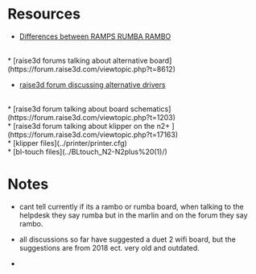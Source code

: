 # Resources


* [Differences between RAMPS RUMBA RAMBO](https://hackaday.com/2013/09/06/3d-printering-electronics-boards/)
<br>
* [raise3d forums talking about alternative board](https://forum.raise3d.com/viewtopic.php?t=8612)
<br>

* [raise3d forum discussing alternative drivers](https://forum.raise3d.com/viewtopic.php?t=634)
<br>
* [raise3d forum talking about board schematics](https://forum.raise3d.com/viewtopic.php?t=1203)
<br>
* [raise3d forum talking about klipper on the n2+ ](https://forum.raise3d.com/viewtopic.php?t=17163)
<br>
* [klipper files](../printer/printer.cfg)
<br>
* [bl-touch files](../BLtouch_N2-N2plus%20(1)/)

# Notes


* cant tell currently if its a rambo or rumba board, when talking to the helpdesk they say rumba but in the marlin and on the forum they say rambo.

* all discussions so far have suggested a duet 2 wifi board, but the suggestions are from 2018 ect.
very old and outdated.

*
